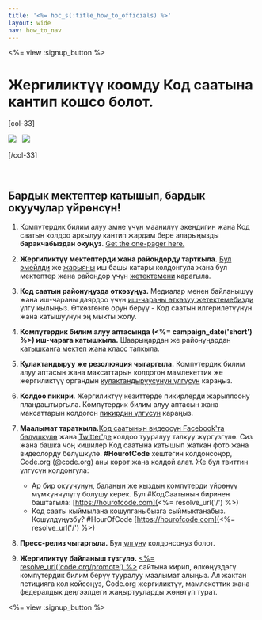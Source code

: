 ```yaml
---
title: '<%= hoc_s(:title_how_to_officials) %>'
layout: wide
nav: how_to_nav
---
```

<%= view :signup_button %>

# Жергиликтүү коомду Код саатына кантип кошсо болот.

[col-33]

![](/images/fit-275/highlight-obama.png)&nbsp;&nbsp;&nbsp;![](/images/fit-246/dan.jpg)

[/col-33]

<p style="clear:both">&nbsp;</p>

## Бардык мектептер катышып, бардык окуучулар үйрөнсүн!

1. Компүтердик билим алуу эмне үчүн маанилүү экендигин жана Код саатын колдоо аркылуу кантип жардам бере аларыңызды **баракчабыздан окуңуз**. [Get the one-pager here.](/files/hoc-one-pager.pdf)

2. **Жергиликтүү мектептерди жана райондорду тарткыла.** [Бул эмейлди](<%= resolve_url('/promote/resources#sample-emails') %>) же [жарыяны](<%= resolve_url('/promote/stats') %>) иш башы катары колдонгула жана бул мектептер жана райондор үчүн [жетектемени](<%= resolve_url('/how-to') %>) карагыла.

3. **Код саатын районуңузда өткөзүңүз.** Медиалар менен байланышуу жана иш-чараны даярдоо үчүн [иш-чараны өткөзүү жетектемебизди](<%= resolve_url('/how-to/events') %>) үлгү кылыңыз. Өткөзгөнгө орун берүү - Код саатын илгерилетүүнүн жана катышуунун эң мыкты жолу.

4. **Компүтердик билим алуу аптасында (<%= campaign_date('short') %>) иш-чарага катышкыла.** Шаарыңардан же районуңардан [катышканга мектеп жана класс](<%= resolve_url('/events') %>) тапкыла.

5. **Кулактандыруу же резолюяция чыгаргыла.** Компүтердик билим алуу аптасын жана максаттарын колдогон мамлекеттик же жергиликтүү органдын [кулактандыруусунун үлгүсүн](<%= resolve_url('resources/proclamation') %>) караңыз.

6. **Колдоо пикири**. Жергиликтүү кезиттерде пикирлерди жарыялоону пландаштыргыла. Компүтердик билим алуу аптасын жана максаттарын колдогон [пикирдин үлгүсүн](<%= resolve_url('/promote/op-ed') %>) караңыз.

7. **Маалымат тараткыла.**[Код саатынын видеосун Facebook'та бөлүшкүлө](https://www.facebook.com/sharer/sharer.php?u=http%3A%2F%2Fhourofcode.com%2Fus) жана [Twitter'де](https://twitter.com/intent/tweet?url=http%3A%2F%2Fhourofcode.com&text=I%27m%20participating%20in%20this%20year%27s%20%23HourOfCode%2C%20are%20you%3F%20%40codeorg&original_referer=https%3A%2F%2Fwww.google.com%2Furl%3Fq%3Dhttps%253A%252F%252Ftwitter.com%252Fshare%253Fhashtags%253D%2526amp%253Brelated%253Dcodeorg%2526amp%253Btext%253DI%252527m%252Bparticipating%252Bin%252Bthis%252Byear%252527s%252B%252523HourOfCode%25252C%252Bare%252Byou%25253F%252B%252540codeorg%2526amp%253Burl%253Dhttp%25253A%25252F%25252Fhourofcode.com%26sa%3DD%26sntz%3D1%26usg%3DAFQjCNE1GLTUbKZfMlEh9Aj5w0iswz6PYQ&related=codeorg&hashtags=) колдоо тууралуу талкуу жүргүзгүлө. Сиз жана башка чоң кишилер Код саатына катышып жаткан фото жана видеолорду бөлүшкүлө. **#HourofCode** хештегин колдонсоңор, Code.org (@code.org) аны көрөт жана колдой алат. Же бул твиттин үлгүсүн колдонгула:
    
    - Ар бир окуучунун, баланын же кыздын компүтерди үйрөнүү мүмкүнчүлүгү болушу керек. Бул #КодСаатынын биринен баштагыла: [https://hourofcode.com](<%= resolve_url('/') %>)
    - Код сааты кыймылана кошулганыбызга сыймыктанабыз. Кошулдуңузбу? #HourOfCode [https://hourofcode.com](<%= resolve_url('/') %>)   
          
        

8. **Пресс-релиз чыгаргыла.** Бул [үлгүнү](<%= resolve_url('/promote/official-press-release') %>) колдонсоңуз болот.

9. **Жергиликтүү байланыш түзгүлө.** [<%= resolve_url('code.org/promote') %>](<%= resolve_url('https://code.org/promote') %>) сайтына кирип, өлкөңүздөгү компүтердик билим берүү тууралуу маалымат алыңыз. Ал жактан петицияга кол койсоңуз, Code.org жергиликтүү, мамлекеттик жана федералдык деңгээлдеги жаңыртууларды жөнөтүп турат.

<%= view :signup_button %>